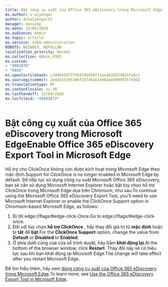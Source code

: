 ```yaml
---
title: Bật công cụ xuất của Office 365 eDiscovery trong Microsoft Edge
ms.author: v-aiyengar
author: AshaIyengar21
manager: dansimp
ms.date: 12/05/2020
ms.audience: Admin
ms.topic: article
ms.service: o365-administration
ROBOTS: NOINDEX, NOFOLLOW
localization_priority: Normal
ms.collection: Admin_O365
ms.custom:
- "9003878"
- "6930"
ms.openlocfilehash: c3d4b45d77ffb47db458f11aeab183230d3fa9cc
ms.sourcegitcommit: 2e4a5153e530bf15744a52e982eeb0d99757e9d2
ms.translationtype: MT
ms.contentlocale: vi-VN
ms.lasthandoff: 12/04/2020
ms.locfileid: "49583673"
---
```

# <a name="enable-office-365-ediscovery-export-tool-in-microsoft-edge"></a><span data-ttu-id="eae09-102">Bật công cụ xuất của Office 365 eDiscovery trong Microsoft Edge</span><span class="sxs-lookup"><span data-stu-id="eae09-102">Enable Office 365 eDiscovery Export Tool in Microsoft Edge</span></span>

<span data-ttu-id="eae09-103">Hỗ trợ cho ClickOnce không còn được kích hoạt trong Microsoft Edge theo mặc định.</span><span class="sxs-lookup"><span data-stu-id="eae09-103">Support for ClickOnce is no longer enabled in Microsoft Edge by default.</span></span> <span data-ttu-id="eae09-104">Để tiếp tục sử dụng công cụ xuất Microsoft Office 365 eDiscovery, bạn sẽ cần sử dụng Microsoft Internet Explorer hoặc bật tùy chọn hỗ trợ ClickOnce trong Microsoft Edge dựa trên Chromium, như sau:</span><span class="sxs-lookup"><span data-stu-id="eae09-104">To continue using the Microsoft Office 365 eDiscovery Export Tool, you'll need to use Microsoft Internet Explorer or enable the ClickOnce Support option in Chromium-based Microsoft Edge, as follows:</span></span>

1. <span data-ttu-id="eae09-105">Đi tới edge://flags/#edge-click-Once.</span><span class="sxs-lookup"><span data-stu-id="eae09-105">Go to edge://flags/#edge-click-once.</span></span>
1. <span data-ttu-id="eae09-106">Đối với tùy chọn **hỗ trợ ClickOnce** , hãy thay đổi giá trị từ **mặc định** hoặc bị **tắt** để **bật**.</span><span class="sxs-lookup"><span data-stu-id="eae09-106">For the **ClickOnce Support** option, change the value from **Default** or **Disabled** to **Enabled**.</span></span>
1. <span data-ttu-id="eae09-107">Ở phía dưới cùng của cửa sổ trình duyệt, hãy bấm **khởi động lại**.</span><span class="sxs-lookup"><span data-stu-id="eae09-107">At the bottom of the browser window, click **Restart**.</span></span> <span data-ttu-id="eae09-108">Thay đổi này sẽ có hiệu lực sau khi bạn khởi động lại Microsoft Edge.</span><span class="sxs-lookup"><span data-stu-id="eae09-108">The change will take effect after you restart Microsoft Edge.</span></span>

<span data-ttu-id="eae09-109">Để tìm hiểu thêm, hãy xem [dùng công cụ xuất của Office 365 eDiscovery trong Microsoft Edge](https://go.microsoft.com/fwlink/?linkid=2111611).</span><span class="sxs-lookup"><span data-stu-id="eae09-109">To learn more, see [Use the Office 365 eDiscovery Export Tool in Microsoft Edge](https://go.microsoft.com/fwlink/?linkid=2111611).</span></span>
